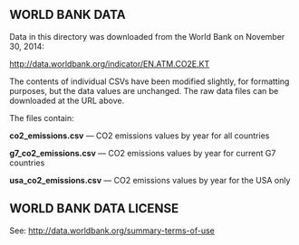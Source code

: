 ## WORLD BANK DATA

Data in this directory was downloaded from the World Bank on November 30, 2014:

http://data.worldbank.org/indicator/EN.ATM.CO2E.KT

The contents of individual CSVs have been modified slightly, for formatting purposes, but the data values are unchanged.  The raw data files can be downloaded at the URL above.

The files contain:

**co2_emissions.csv** — CO2 emissions values by year for all countries

**g7_co2_emissions.csv** — CO2 emissions values by year for current G7 countries

**usa_co2_emissions.csv** — CO2 emissions values by year for the USA only



## WORLD BANK DATA LICENSE

See: http://data.worldbank.org/summary-terms-of-use